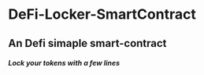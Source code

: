 # DeFi-Locker-SmartContract

<h2> An Defi simaple smart-contract</h2>
<h5>Lock your tokens with a few lines<h5>

